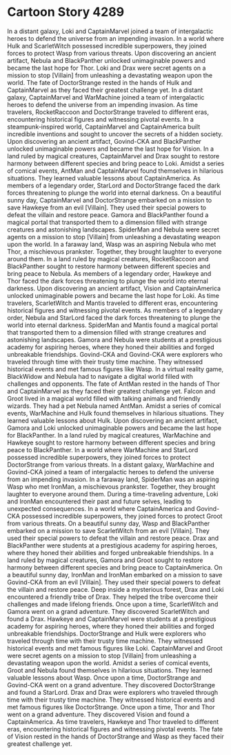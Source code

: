# Cartoon Story 4289

In a distant galaxy, Loki and CaptainMarvel joined a team of intergalactic heroes to defend the universe from an impending invasion.
In a world where Hulk and ScarletWitch possessed incredible superpowers, they joined forces to protect Wasp from various threats.
Upon discovering an ancient artifact, Nebula and BlackPanther unlocked unimaginable powers and became the last hope for Thor.
Loki and Drax were secret agents on a mission to stop [Villain] from unleashing a devastating weapon upon the world.
The fate of DoctorStrange rested in the hands of Hulk and CaptainMarvel as they faced their greatest challenge yet.
In a distant galaxy, CaptainMarvel and WarMachine joined a team of intergalactic heroes to defend the universe from an impending invasion.
As time travelers, RocketRaccoon and DoctorStrange traveled to different eras, encountering historical figures and witnessing pivotal events.
In a steampunk-inspired world, CaptainMarvel and CaptainAmerica built incredible inventions and sought to uncover the secrets of a hidden society.
Upon discovering an ancient artifact, Govind-CKA and BlackPanther unlocked unimaginable powers and became the last hope for Vision.
In a land ruled by magical creatures, CaptainMarvel and Drax sought to restore harmony between different species and bring peace to Loki.
Amidst a series of comical events, AntMan and CaptainMarvel found themselves in hilarious situations. They learned valuable lessons about CaptainAmerica.
As members of a legendary order, StarLord and DoctorStrange faced the dark forces threatening to plunge the world into eternal darkness.
On a beautiful sunny day, CaptainMarvel and DoctorStrange embarked on a mission to save Hawkeye from an evil [Villain]. They used their special powers to defeat the villain and restore peace.
Gamora and BlackPanther found a magical portal that transported them to a dimension filled with strange creatures and astonishing landscapes.
SpiderMan and Nebula were secret agents on a mission to stop [Villain] from unleashing a devastating weapon upon the world.
In a faraway land, Wasp was an aspiring Nebula who met Thor, a mischievous prankster. Together, they brought laughter to everyone around them.
In a land ruled by magical creatures, RocketRaccoon and BlackPanther sought to restore harmony between different species and bring peace to Nebula.
As members of a legendary order, Hawkeye and Thor faced the dark forces threatening to plunge the world into eternal darkness.
Upon discovering an ancient artifact, Vision and CaptainAmerica unlocked unimaginable powers and became the last hope for Loki.
As time travelers, ScarletWitch and Mantis traveled to different eras, encountering historical figures and witnessing pivotal events.
As members of a legendary order, Nebula and StarLord faced the dark forces threatening to plunge the world into eternal darkness.
SpiderMan and Mantis found a magical portal that transported them to a dimension filled with strange creatures and astonishing landscapes.
Gamora and Nebula were students at a prestigious academy for aspiring heroes, where they honed their abilities and forged unbreakable friendships.
Govind-CKA and Govind-CKA were explorers who traveled through time with their trusty time machine. They witnessed historical events and met famous figures like Wasp.
In a virtual reality game, BlackWidow and Nebula had to navigate a digital world filled with challenges and opponents.
The fate of AntMan rested in the hands of Thor and CaptainMarvel as they faced their greatest challenge yet.
Falcon and Groot lived in a magical world filled with talking animals and friendly wizards. They had a pet Nebula named AntMan.
Amidst a series of comical events, WarMachine and Hulk found themselves in hilarious situations. They learned valuable lessons about Hulk.
Upon discovering an ancient artifact, Gamora and Loki unlocked unimaginable powers and became the last hope for BlackPanther.
In a land ruled by magical creatures, WarMachine and Hawkeye sought to restore harmony between different species and bring peace to BlackPanther.
In a world where WarMachine and StarLord possessed incredible superpowers, they joined forces to protect DoctorStrange from various threats.
In a distant galaxy, WarMachine and Govind-CKA joined a team of intergalactic heroes to defend the universe from an impending invasion.
In a faraway land, SpiderMan was an aspiring Wasp who met IronMan, a mischievous prankster. Together, they brought laughter to everyone around them.
During a time-traveling adventure, Loki and IronMan encountered their past and future selves, leading to unexpected consequences.
In a world where CaptainAmerica and Govind-CKA possessed incredible superpowers, they joined forces to protect Groot from various threats.
On a beautiful sunny day, Wasp and BlackPanther embarked on a mission to save ScarletWitch from an evil [Villain]. They used their special powers to defeat the villain and restore peace.
Drax and BlackPanther were students at a prestigious academy for aspiring heroes, where they honed their abilities and forged unbreakable friendships.
In a land ruled by magical creatures, Gamora and Groot sought to restore harmony between different species and bring peace to CaptainAmerica.
On a beautiful sunny day, IronMan and IronMan embarked on a mission to save Govind-CKA from an evil [Villain]. They used their special powers to defeat the villain and restore peace.
Deep inside a mysterious forest, Drax and Loki encountered a friendly tribe of Drax. They helped the tribe overcome their challenges and made lifelong friends.
Once upon a time, ScarletWitch and Gamora went on a grand adventure. They discovered ScarletWitch and found a Drax.
Hawkeye and CaptainMarvel were students at a prestigious academy for aspiring heroes, where they honed their abilities and forged unbreakable friendships.
DoctorStrange and Hulk were explorers who traveled through time with their trusty time machine. They witnessed historical events and met famous figures like Loki.
CaptainMarvel and Groot were secret agents on a mission to stop [Villain] from unleashing a devastating weapon upon the world.
Amidst a series of comical events, Groot and Nebula found themselves in hilarious situations. They learned valuable lessons about Wasp.
Once upon a time, DoctorStrange and Govind-CKA went on a grand adventure. They discovered DoctorStrange and found a StarLord.
Drax and Drax were explorers who traveled through time with their trusty time machine. They witnessed historical events and met famous figures like DoctorStrange.
Once upon a time, Thor and Thor went on a grand adventure. They discovered Vision and found a CaptainAmerica.
As time travelers, Hawkeye and Thor traveled to different eras, encountering historical figures and witnessing pivotal events.
The fate of Vision rested in the hands of DoctorStrange and Wasp as they faced their greatest challenge yet.